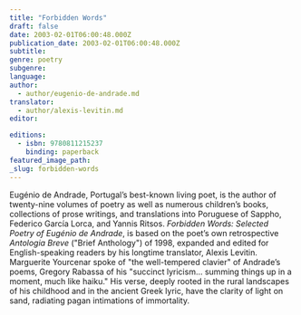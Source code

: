 ```yaml
---
title: "Forbidden Words"
draft: false
date: 2003-02-01T06:00:48.000Z
publication_date: 2003-02-01T06:00:48.000Z
subtitle:
genre: poetry
subgenre:
language:
author:
  - author/eugenio-de-andrade.md
translator:
  - author/alexis-levitin.md
editor:

editions:
  - isbn: 9780811215237
    binding: paperback
featured_image_path:
_slug: forbidden-words
---
```


Eugénio de Andrade, Portugal’s best-known living poet, is the author of twenty-nine volumes of poetry as well as numerous children’s books, collections of prose writings, and translations into Poruguese of Sappho, Federico García Lorca, and Yannis Ritsos. _Forbidden Words: Selected Poetry of Eugénio de Andrade_, is based on the poet’s own retrospective _Antologia Breve_ ("Brief Anthology") of 1998, expanded and edited for English-speaking readers by his longtime translator, Alexis Levitin. Marguerite Yourcenar spoke of "the well-tempered clavier" of Andrade’s poems, Gregory Rabassa of his "succinct lyricism... summing things up in a moment, much like haiku." His verse, deeply rooted in the rural landscapes of his childhood and in the ancient Greek lyric, have the clarity of light on sand, radiating pagan intimations of immortality.

